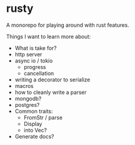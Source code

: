 # rusty
A monorepo for playing around with rust features.

Things I want to learn more about:
* What is take for?
* http server
* async io / tokio
  * progress
  * cancellation
* writing a decorator to serialize
* macros
* how to cleanly write a parser
* mongodb?
* postgres?
* Common traits:
  * FromStr / parse
  * Display
  * into Vec?
* Generate docs?

  
